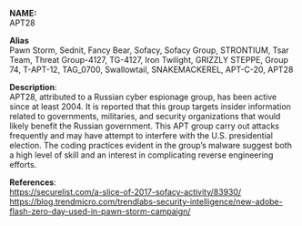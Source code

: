 **NAME:**  
APT28  
  
**Alias**  
Pawn Storm, Sednit, Fancy Bear, Sofacy, Sofacy Group, STRONTIUM, Tsar Team, Threat Group-4127, TG-4127, Iron Twilight, GRIZZLY STEPPE, Group 74, T-APT-12, TAG_0700, Swallowtail, SNAKEMACKEREL, APT-C-20, APT28  

**Description**:   
APT28, attributed to a Russian cyber espionage group, has been active since at least 2004. It is reported that this group targets insider information related to governments, militaries, and security organizations that would likely benefit the Russian government. This APT group carry out attacks frequently and may have attempt to interfere with the U.S. presidential election. The coding practices evident in the group’s malware suggest both a high level of skill and an interest in complicating reverse engineering efforts.

**References**:  
https://securelist.com/a-slice-of-2017-sofacy-activity/83930/
https://blog.trendmicro.com/trendlabs-security-intelligence/new-adobe-flash-zero-day-used-in-pawn-storm-campaign/

